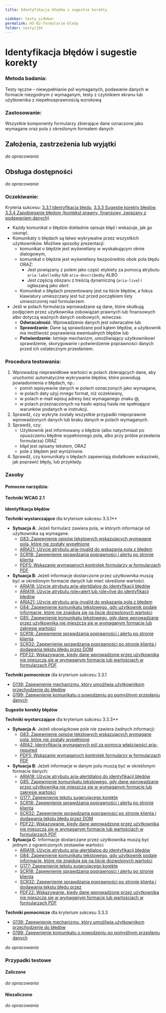 ```yaml
---
title: Identyfikacja błędów i sugestie korekty

sidebar: testy_sidebar
permalink: H5-02-formularze-bledy
folder: testy/jbt
---
```



# Identyfikacja błędów i sugestie korekty

### Metoda badania:
Testy ręczne – niewypełnianie pól wymaganych, podawanie danych w formacie niezgodnym z wymaganym, testy z czytnikiem ekranu lub użytkownika z niepełnosprawnością wzrokową  

### Zastosowanie:
Wszystkie komponenty formularzy zbierające dane oznaczone jako wymagane oraz pola z  określonym formatem danych

## Założenia, zastrzeżenia lub wyjątki
_do opracowania_

## Obsługa dostępności
_do opracowania_

### Oczekiwanie:
Kryteria sukcesu: [3.3.1 Identyfikacja błędu](https://wcag.lepszyweb.pl/#error-identification), [3.3.3 Sugestie korekty błędów](https://wcag.lepszyweb.pl/#error-suggestion), [3.3.4 Zapobieganie błędom (kontekst prawny, finansowy, związany z podawaniem danych)](https://wcag.lepszyweb.pl/#error-prevention-legal-financial-data)
-	Każdy komunikat o błędzie dokładnie opisuje błąd i wskazuje, jak go usunąć.
-	Komunikaty o błędach są łatwo wykrywalne przez wszystkich użytkowników. Możliwe sposoby prezentacji:
    - komunikat o błędzie jest wyświetlany w wyskakującym oknie dialogowym,
    - komunikat o błędzie jest wyświetlany bezpośrednio obok pola błędu ORAZ:
      - Jest powiązany z polem jako część etykiety za pomocą atrybutu `aria-labelledby` lub `aria-describedby` ALBO
      - Jest częścią obszaru z treścią dynamiczną (`aria-live`) i ogłaszaną jako *alert*.
    - Komunikat o błędach prezentowany jest na liście błędów, a fokus klawiatury umieszczany jest tuż przed początkiem listy umieszczonej nad formularzem.
-	Jeśli w polach formularza wprowadzane są dane, które skutkują podjęciem przez użytkownika zobowiązań prawnych lub finansowych albo dotyczą ważnych danych osobowych, wówczas:
    - **Odwracalność**: Wprowadzenie danych jest odwracalne lub
    - **Sprawdzanie**: Dane są sprawdzane pod kątem błędów, a użytkownik ma możliwość poprawienia ewentualnych błędów lub
    - **Potwierdzenie**: Istnieje mechanizm, umożliwiający użytkownikowi sprawdzenie, skorygowanie i potwierdzenie poprawności danych przed ich ostatecznym przesłaniem.

### Procedura testowania:
1.	Wprowadzaj nieprawidłowe wartości w polach zbierających dane, aby uruchomić automatyczne wykrywanie błędów, które powodują powiadomienia o błędach, np.:
    - pomiń wpisywanie danych w polach oznaczonych jako wymagane,
    - w polach daty użyj innego format, niż oczekiwany,
    - w polach e-mail wpisuj adresy bez wymaganego znaku @,
    - w polach przeznaczonych na hasło wpisuj hasła nie spełniające warunków podanych w instrukcji.
2.	Sprawdź, czy wykryte zostały wszystkie przypadki niepoprawnie wprowadzonych danych lub braku danych w polach wymaganych.
3.	Sprawdź, czy:
    - Użytkownik jest informowany o błędzie (albo natychmiast po opuszczeniu błędnie wypełnionego pola, albo przy próbie przesłania formularza) ORAZ
    - błąd jest opisany tekstem, ORAZ
    - pole z błędem jest wyróżnione.
4.	Sprawdź, czy komunikaty o błędach zapewniają dodatkowe wskazówki, jak poprawić błędy, lub przykłady.   

### Zasoby

#### Pomocne narzędzia:

#### Techniki WCAG 2.1

**Identyfikacja błędów**

**Techniki wystarczające** dla kryterium sukcesu 3.3.1**

- **Sytuacja A**: Jeżeli formularz zawiera pola, w których informacje od użytkownika są wymagane.
  - [G83: Zapewnienie opisów tekstowych wskazujących wymagane pola, które nie zostały wypełnione](https://www.w3.org/WAI/WCAG22/Techniques/general/)
  - [ARIA21: Użycie atrybutu aria-invalid do wskazania pola z błędem](https://www.w3.org/WAI/WCAG22/Techniques/aria/ARIA21)
  - [SCR18: Zapewnienie sprawdzania poprawności i alertu po stronie klienta](https://www.w3.org/WAI/WCAG22/Techniques/client-side-script/SCR18)
  - [PDF5: Wskazanie wymaganych kontrolek formularzy w formularzach PDF](https://www.w3.org/WAI/WCAG22/Techniques/pdf/PDF5)
- **Sytuacja B**: Jeżeli informacje dostarczone przez użytkownika muszą być w określonym formacie danych lub mieć określone wartości.
  - [ARIA18: Użycie atrybutu aria-alertdialog do identyfikacji błędów](https://www.w3.org/WAI/WCAG22/Techniques/aria/ARIA18)
  - [ARIA19: Użycie atrybutu role=alert lub role=live do identyfikacji błędów](https://www.w3.org/WAI/WCAG22/Techniques/aria/ARIA19)
  - [ARIA21: Użycie atrybutu aria-invalid do wskazania pola z błędem](https://www.w3.org/WAI/WCAG22/Techniques/aria/ARIA21)
  - [G84: Zapewnienie komunikatu tekstowego, gdy użytkownik podaje informacje, które nie znajdują się na liście dozwolonych wartości](https://www.w3.org/WAI/WCAG22/Techniques/general/G84)
  - [G85: Zapewnienie komunikatu tekstowego, gdy dane wprowadzane przez użytkownika nie mieszczą się w wymaganym formacie lub zakresie wartości](https://www.w3.org/WAI/WCAG22/Techniques/general/G85)
  - [SCR18: Zapewnienie sprawdzania poprawności i alertu po stronie klienta](https://www.w3.org/WAI/WCAG22/Techniques/client-side-script/SCR18)
  - [SCR32: Zapewnienie sprawdzania poprawności po stronie klienta i dodawania tekstu błędu przez DOM](https://www.w3.org/WAI/WCAG22/Techniques/client-side-script/SCR32)
  - [PDF22: Wskazywanie, kiedy dane wprowadzone przez użytkownika nie mieszczą się w wymaganym formacie lub wartościach w formularzach PDF](https://www.w3.org/WAI/WCAG22/Techniques/pdf/PDF22)

**Techniki pomocnicze** dla kryterium sukcesu 3.3.1
- [G139: Zapewnienie mechanizmu, który umożliwia użytkownikom przechodzenie do błędów](https://www.w3.org/WAI/WCAG22/Techniques/general/G139)
- [G199: Zapewnienie komunikatu o powodzeniu po pomyślnym przesłaniu danych](https://www.w3.org/WAI/WCAG22/Techniques/general/G199)

**Sugestie korekty błędów**

**Techniki wystarczające** dla kryterium sukcesu 3.3.3**

- **Sytuacja A**: Jeżeli obowiązkowe pole nie zawiera żadnych informacji:
  - [G83: Zapewnienie opisów tekstowych wskazujących wymagane pola, które nie zostały wypełnione](https://www.w3.org/WAI/WCAG22/Techniques/general/G83)
  - [ARIA2: Identyfikacja wymaganych pól za pomocą właściwości aria-required](https://www.w3.org/WAI/WCAG22/Techniques/aria/ARIA2)
  - [PDF5: Wskazanie wymaganych kontrolek formularzy w formularzach PDF](https://www.w3.org/WAI/WCAG22/Techniques/pdf/PDF5)
- **Sytuacja B**: Jeżeli informacje w danym polu muszą być w określonym formacie danych:
  - [ARIA18: Użycie atrybutu aria-alertdialog do identyfikacji błędów](https://www.w3.org/WAI/WCAG22/Techniques/aria/ARIA18)
  - [G85: Zapewnienie komunikatu tekstowego, gdy dane wprowadzane przez użytkownika nie mieszczą się w wymaganym formacie lub zakresie wartości](https://www.w3.org/WAI/WCAG22/Techniques/general/G85)
  - [G177: Zapewnienie tekstu sugerującego korektę](https://www.w3.org/WAI/WCAG22/Techniques/general/G177)
  - [SCR18: Zapewnienie sprawdzania poprawności i alertu po stronie klienta](https://www.w3.org/WAI/WCAG22/Techniques/client-side-script/SCR18)
  - [SCR32: Zapewnienie sprawdzania poprawności po stronie klienta i dodawania tekstu błędu przez DOM](https://www.w3.org/WAI/WCAG22/Techniques/client-side-script/SCR32)
  - [PDF22: Wskazywanie, kiedy dane wprowadzone przez użytkownika nie mieszczą się w wymaganym formacie lub wartościach w formularzach PDF](https://www.w3.org/WAI/WCAG22/Techniques/pdf/PDF22)
- **Sytuacja C**: Informacje dostarczane przez użytkownika muszą być jednym z ograniczonych zestawów wartości:
  - [ARIA18: Użycie atrybutu aria-alertdialog do identyfikacji błędów](https://www.w3.org/WAI/WCAG22/Techniques/aria/ARIA18)
  - [G84: Zapewnienie komunikatu tekstowego, gdy użytkownik podaje informacje, które nie znajdują się na liście dozwolonych wartości](https://www.w3.org/WAI/WCAG22/Techniques/general/G84)
  - [G177: Zapewnienie tekstu sugerującego korektę](https://www.w3.org/WAI/WCAG22/Techniques/general/G177)
  - [SCR18: Zapewnienie sprawdzania poprawności i alertu po stronie klienta](https://www.w3.org/WAI/WCAG22/Techniques/client-side-script/SCR18)
  - [SCR32: Zapewnienie sprawdzania poprawności po stronie klienta i dodawania tekstu błędu przez](https://www.w3.org/WAI/WCAG22/Techniques/client-side-script/SCR32)
  - [PDF22: Wskazywanie, kiedy dane wprowadzone przez użytkownika nie mieszczą się w wymaganym formacie lub wartościach w formularzach PDF](https://www.w3.org/WAI/WCAG22/Techniques/pdf/PDF22)
  
**Techniki pomocnicze** dla kryterium sukcesu 3.3.3

- [G139: Zapewnienie mechanizmu, który umożliwia użytkownikom przechodzenie do błędów](https://www.w3.org/WAI/WCAG22/Techniques/general/G139)
- [G199: Zapewnienie komunikatu o powodzeniu po pomyślnym przesłaniu danych](https://www.w3.org/WAI/WCAG22/Techniques/general/G199)











_do opracowania_

### Przypadki testowe

#### Zaliczone
_do opracowania_

#### Niezaliczone
_do opracowania_
